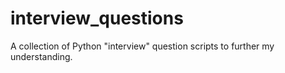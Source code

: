 # interview_questions
A collection of Python "interview" question scripts to further my understanding.
